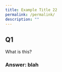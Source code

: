 ```yaml
---
title: Example Title 22
permalink: /permalink/
description: ""
---
```

## Q1
What is this?

### Answer: blah